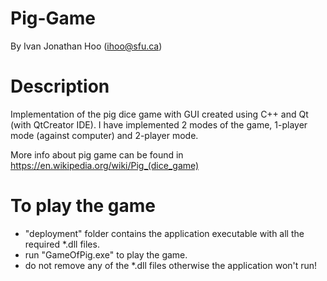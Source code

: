 # Pig-Game
By Ivan Jonathan Hoo (ihoo@sfu.ca)

# Description
Implementation of the pig dice game with GUI created using C++ and Qt (with QtCreator IDE). I have implemented 2 modes of the game, 1-player mode (against computer) and 2-player mode.  
  
More info about pig game can be found in https://en.wikipedia.org/wiki/Pig_(dice_game)

# To play the game
- "deployment" folder contains the application executable with all the required *.dll files.
- run "GameOfPig.exe" to play the game.
- do not remove any of the *.dll files otherwise the application won't run!
